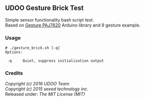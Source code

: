 ## UDOO Gesture Brick Test

Simple sensor functionality bash script test.  
Based on [Gesture PAJ7620][git] Arduino library and 9 gesture example.

[git]: https://github.com/ektor5/Gesture_PAJ7620

### Usage
```
# ./gesture_brick.sh [-q]
Options:

 -q     Quiet, suppress initialization output
```

### Credits
*Copyright (c) 2016 UDOO Team*  
*Copyright (c) 2015 seeed technology inc.*  
Released under: *The MIT License (MIT)*  
